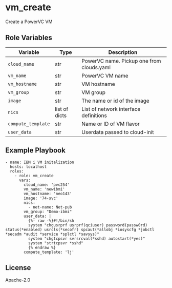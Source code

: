 vm_create
=================

Create a PowerVC VM

Role Variables
--------------

| Variable                | Type          | Description                                |
|-------------------------|---------------|--------------------------------------------|
| `cloud_name`            | str           | PowerVC name. Pickup one from clouds.yaml  |
| `vm_name`               | str           | PowerVC VM name                            |
| `vm_hostname`           | str           | VM hostname                                |
| `vm_group`              | str           | VM group                                   |
| `image`                 | str           | The name or id of the image                |
| `nics`                  | list of dicts | List of network interface definitions      |
| `compute_template`      | str           | Name or ID of VM flavor                    |
| `user_data`             | str           | Userdata passed to cloud-init              |


Example Playbook
----------------
```
- name: IBM i VM initalization
  hosts: localhost
  roles:
    - role: vm_create
      vars:
        cloud_name: 'pvc254'
        vm_name: 'newibmi'
        vm_hostname: 'neo143' 
        image: '74-svc'
        nics:
          - net-name: Net-pub
        vm_group: "Demo-ibmi"
        user_data: |
          {%- raw -%}#!/bin/sh
          system "chgusrprf usrprf(qciuser) password(passw0rd) status(*enabled) usrcls(*secofr) spcaut(*allobj *iosyscfg *jobctl *secadm *audit *service *splctl *savsys)"
          system "chgtcpsvr svrsrcval(*sshd) autostart(*yes)"  
          system "strtcpsvr *sshd"
          {% endraw %}
        compute_template: 'lj' 
```

License
-------

Apache-2.0
